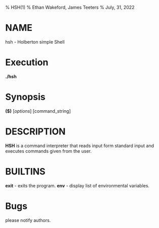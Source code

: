 %  HSH(1)
% Ethan Wakeford, James Teeters
% July, 31, 2022

# NAME
hsh - Holberton simple Shell

# Execution
**./hsh**

# Synopsis
**($)** [*options*] [command_string]

# DESCRIPTION
   **HSH** is a command interpreter that reads input form standard input and executes commands given from the user. 
   
# BUILTINS
**exit** - exits the program.
**env** - display list of environmental variables.

# Bugs
please notify authors.
